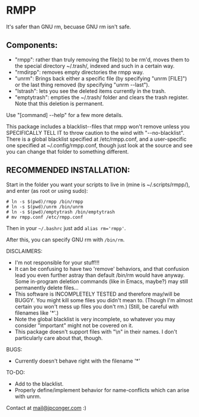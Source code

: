 # RMPP

It's safer than GNU rm, becuase GNU rm isn't safe.

## Components:
 - "rmpp": rather than truly removing the file(s) to be rm'd, moves them to the special directory ~/.trash/, indexed and such in a certain way.
 - "rmdirpp": removes empty directories the rmpp way.
 - "unrm": Brings back either a specific file (by specifying "unrm [FILE]") or the last thing removed (by specifying "unrm --last").
 - "lstrash": lets you see the deleted items currently in the trash.
 - "emptytrash": empties the ~/.trash/ folder and clears the trash register. Note that this deletion is permanent.

Use "[command] --help" for a few more details.

This package includes a blacklist--files that rmpp won't remove unless you SPECIFICALLY TELL IT to throw caution to the wind with "--no-blacklist". There is a global blacklist specified at /etc/rmpp.conf, and a user-specific one specified at ~/.config/rmpp.conf, though just look at the source and see you can change that folder to something different.

## RECOMMENDED INSTALLATION:

Start in the folder you want your scripts to live in (mine is ~/.scripts/rmpp/), and enter (as root or using sudo):
```
# ln -s $(pwd)/rmpp /bin/rmpp
# ln -s $(pwd)/unrm /bin/unrm
# ln -s $(pwd)/emptytrash /bin/emptytrash
# mv rmpp.conf /etc/rmpp.conf
```
Then in your `~/.bashrc` just add `alias rm='rmpp'`.

After this, you can specify GNU rm with `/bin/rm`.

DISCLAIMERS:
 - I'm not responsible for your stuff!!!
 - It can be confusing to have two 'remove' behaviors, and that confusion lead you even further astray than default /bin/rm would have anyway. Some in-program deletion commands (like in Emacs, maybe?) may still permanently delete files...
 - This software is INCOMPLETELY TESTED and therefore may/will be BUGGY. You might kill some files you didn't mean to. (Though I'm almost certain you won't mess up files you don't rm.) (Still, be careful with filenames like '*'.)
 - Note the global blacklist is very incomplete, so whatever you may consider "important" might not be covered on it.
 - This package doesn't support files with "\n" in their names. I don't particularly care about that, though.

BUGS:
 - Currently doesn't behave right with the filename '*'

TO-DO:
 - Add to the blacklist.
 - Properly define/implement behavior for name-conflicts which can arise with unrm.

Contact at mail@jpconger.com :)
